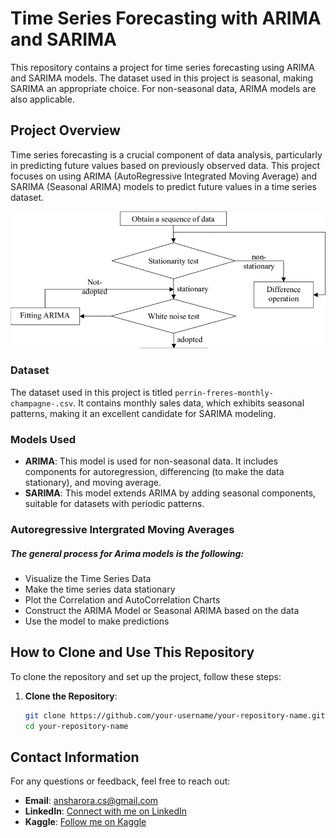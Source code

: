 # Time Series Forecasting with ARIMA and SARIMA

This repository contains a project for time series forecasting using ARIMA and SARIMA models. The dataset used in this project is seasonal, making SARIMA an appropriate choice. For non-seasonal data, ARIMA models are also applicable.

## Project Overview

Time series forecasting is a crucial component of data analysis, particularly in predicting future values based on previously observed data. This project focuses on using ARIMA (AutoRegressive Integrated Moving Average) and SARIMA (Seasonal ARIMA) models to predict future values in a time series dataset.

![Flow chart of ARIMA Model](https://github.com/anshh-arora/Time-Series-Forecasting-Arima-and-Sarima-/blob/main/Flow-chart-of-ARIMA-model.png)

### Dataset

The dataset used in this project is titled `perrin-freres-monthly-champagne-.csv`. It contains monthly sales data, which exhibits seasonal patterns, making it an excellent candidate for SARIMA modeling.

### Models Used

- **ARIMA**: This model is used for non-seasonal data. It includes components for autoregression, differencing (to make the data stationary), and moving average.
- **SARIMA**: This model extends ARIMA by adding seasonal components, suitable for datasets with periodic patterns.

### Autoregressive Intergrated Moving Averages
##### The general process for Arima models is the following:
- Visualize the Time Series Data
- Make the time series data stationary
- Plot the Correlation and AutoCorrelation Charts
- Construct the ARIMA Model or Seasonal ARIMA based on the data
- Use the model to make predictions

## How to Clone and Use This Repository

To clone the repository and set up the project, follow these steps:

1. **Clone the Repository**:
   ```bash
   git clone https://github.com/your-username/your-repository-name.git
   cd your-repository-name

## Contact Information
For any questions or feedback, feel free to reach out:

- **Email**: [ansharora.cs@gmail.com](mailto:ansharora.cs@gmail.com)
- **LinkedIn**: [Connect with me on LinkedIn](https://www.linkedin.com/in/ansh-arora-data-scientist/)
- **Kaggle**: [Follow me on Kaggle](https://www.kaggle.com/ansh1529)

